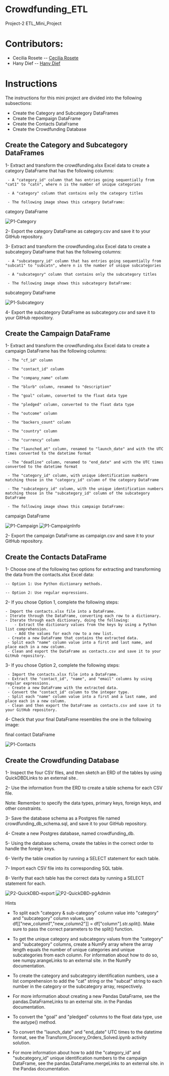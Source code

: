 # Crowdfunding_ETL
Project-2 ETL_Mini_Project

# Contributors:
- Cecilia Rosete -- [Cecilia Rosete](https://github.com/CiciRose)
- Hany Dief -- [Hany Dief](https://github.com/hanydief)



# Instructions
The instructions for this mini project are divided into the following subsections:

 - Create the Category and Subcategory DataFrames
 - Create the Campaign DataFrame
 - Create the Contacts DataFrame
 - Create the Crowdfunding Database
## Create the Category and Subcategory DataFrames
1- Extract and transform the crowdfunding.xlsx Excel data to create a category DataFrame that has the following columns:

     - A "category_id" column that has entries going sequentially from "cat1" to "catn", where n is the number of unique categories

     - A "category" column that contains only the category titles

     - The following image shows this category DataFrame:

category DataFrame

![P1-Category](https://github.com/hanydief/Crowdfunding_ETL/blob/main/Outputs/category.png)


2- Export the category DataFrame as category.csv and save it to your GitHub repository.

3- Extract and transform the crowdfunding.xlsx Excel data to create a subcategory DataFrame that has the following columns:

     - A "subcategory_id" column that has entries going sequentially from "subcat1" to "subcatn", where n is the number of unique subcategories

     - A "subcategory" column that contains only the subcategory titles

     - The following image shows this subcategory DataFrame:

subcategory DataFrame

![P1-Subcategory](https://github.com/hanydief/Crowdfunding_ETL/blob/main/Outputs/Subcategory.png)

4- Export the subcategory DataFrame as subcategory.csv and save it to your GitHub repository.

## Create the Campaign DataFrame
1- Extract and transform the crowdfunding.xlsx Excel data to create a campaign DataFrame has the following columns:

     - The "cf_id" column

     - The "contact_id" column

     - The "company_name" column

     - The "blurb" column, renamed to "description"

     - The "goal" column, converted to the float data type

     - The "pledged" column, converted to the float data type

     - The "outcome" column

     - The "backers_count" column

     - The "country" column

     - The "currency" column

     - The "launched_at" column, renamed to "launch_date" and with the UTC times converted to the datetime format

     - The "deadline" column, renamed to "end_date" and with the UTC times converted to the datetime format

     - The "category_id" column, with unique identification numbers matching those in the "category_id" column of the category DataFrame

     - The "subcategory_id" column, with the unique identification numbers matching those in the "subcategory_id" column of the subcategory DataFrame

     - The following image shows this campaign DataFrame:

campaign DataFrame

![P1-Campaign](https://github.com/hanydief/Crowdfunding_ETL/blob/main/Outputs/Campaign.png)
![P1-CampaignInfo](https://github.com/hanydief/Crowdfunding_ETL/blob/main/Outputs/CampaignInfo.png)


2- Export the campaign DataFrame as campaign.csv and save it to your GitHub repository.

## Create the Contacts DataFrame
1- Choose one of the following two options for extracting and transforming the data from the contacts.xlsx Excel data:

    -- Option 1: Use Python dictionary methods.

    -- Option 2: Use regular expressions.

2- If you chose Option 1, complete the following steps:

    - Import the contacts.xlsx file into a DataFrame.
    - Iterate through the DataFrame, converting each row to a dictionary.
    - Iterate through each dictionary, doing the following:
        - Extract the dictionary values from the keys by using a Python list comprehension.
        - Add the values for each row to a new list.
     - Create a new DataFrame that contains the extracted data.
     - Split each "name" column value into a first and last name, and place each in a new column.
     - Clean and export the DataFrame as contacts.csv and save it to your GitHub repository.
3- If you chose Option 2, complete the following steps:

     - Import the contacts.xlsx file into a DataFrame.
     - Extract the "contact_id", "name", and "email" columns by using regular expressions.
     - Create a new DataFrame with the extracted data.
     - Convert the "contact_id" column to the integer type.
     - Split each "name" column value into a first and a last name, and place each in a new column.
     - Clean and then export the DataFrame as contacts.csv and save it to your GitHub repository.
4- Check that your final DataFrame resembles the one in the following image:

final contact DataFrame

![P1-Contacts](https://github.com/hanydief/Crowdfunding_ETL/blob/main/Outputs/Contacts.png)


## Create the Crowdfunding Database
1- Inspect the four CSV files, and then sketch an ERD of the tables by using QuickDBDLinks to an external site..

2- Use the information from the ERD to create a table schema for each CSV file.

Note: Remember to specify the data types, primary keys, foreign keys, and other constraints.

3- Save the database schema as a Postgres file named crowdfunding_db_schema.sql, and save it to your GitHub repository.

4- Create a new Postgres database, named crowdfunding_db.

5- Using the database schema, create the tables in the correct order to handle the foreign keys.

6- Verify the table creation by running a SELECT statement for each table.

7- Import each CSV file into its corresponding SQL table.

8- Verify that each table has the correct data by running a SELECT statement for each.

![P2-QuickDBD-export](https://github.com/hanydief/Crowdfunding_ETL/blob/main/Outputs/crowdfunding_db_schema-QuickDBD-export.png)
![P2-QuickDBD-pgAdmin](https://github.com/hanydief/Crowdfunding_ETL/blob/main/Outputs/crowdfunding_db_schema-QuickDBD-pgAdmin.png)


Hints
- To split each "category & sub-category" column value into "category" and "subcategory" column values, use df[["new_column1","new_column2"]] = df["column"].str.split(). Make sure to pass the correct parameters to the split() function.

- To get the unique category and subcategory values from the "category" and "subcategory" columns, create a NumPy array where the array length equals the number of unique categories and unique subcategories from each column. For information about how to do so, see numpy.arangeLinks to an external site. in the NumPy documentation.

- To create the category and subcategory identification numbers, use a list comprehension to add the "cat" string or the "subcat" string to each number in the category or the subcategory array, respectively.

- For more information about creating a new Pandas DataFrame, see the pandas.DataFrameLinks to an external site. in the Pandas documentation.

- To convert the "goal" and "pledged" columns to the float data type, use the astype() method.

- To convert the "launch_date" and "end_date" UTC times to the datetime format, see the Transform_Grocery_Orders_Solved.ipynb activity solution.

- For more information about how to add the "category_id" and "subcategory_id" unique identification numbers to the campaign DataFrame, see the pandas.DataFrame.mergeLinks to an external site. in the Pandas documentation.
